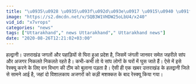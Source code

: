 ```yaml
---
title: "\u0935\u0928 \u0935\u093f\u092d\u093e\u0917 \u0915\u0940 \u091f\u0940\u092e \u0928\u0947 \u0915\u0921\u093c\u0940 \u092e\u0936\u0915\u094d\u0915\u0924 \u0915\u0947 \u092c\u093e\u0926 \u092a\u0915\u0921\u093c\u0947 \u0926\u094b \u0935\u093f\u0936\u093e\u0932\u0915\u093e\u092f \u0905\u091c\u0917\u0930, \u0906\u092a \u092d\u0940 \u0926\u0947\u0916\u0947\u0902 \u0930\u0947\u0938\u094d\u0915\u094d\u092f\u0942"
image: "https://s2.dmcdn.net/v/SQB3W1VHDW25oLbU4/x240"
vid_id: "x7vrops"
categories: "news"
tags: ["Uttarakhand"," news Uttarakhand"," Uttarakhand news"]
date: "2020-08-26T12:21:02+03:00"
---
```

हल्द्वानी। उत्तराखंड जगलों और पहाड़ियों से घिरा हुआ प्रदेश है, जिसमें जंगली जानवर समेत जहरीले सांप और अजगर निकलते निकलते रहते है। कभी-कभी तो ये सांप लोगों के घरों में घुस जाते हैं। ऐसे में इसे रेस्क्यू करने के लिए वन विभाग की टीम को बुलाना पड़ता है। ऐसी ही एक खबर उत्तराखंड के हलद्वानी जिले से सामने आई है, जहां दो विशालकाय अजगरों को कड़ी मशक्कत के बाद रेस्क्यू किया गया।  <br>

